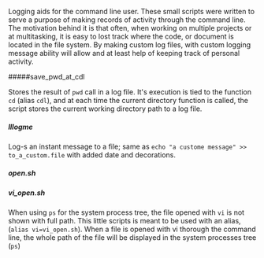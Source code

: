 Logging aids for the command line user. These small scripts were written to serve a purpose of making records of activity through the command line. The motivation behind it is that often, when working on multiple projects or at multitasking, it is easy to lost track where the code, or document is located in the file system. By making custom log files, with custom logging message ability will allow and at least help of keeping track of personal activity. 


#####save_pwd_at_cdl

Stores the result of `pwd` call in a log file. It's execution is tied to the function `cd` (alias `cdl`), and at each time the current directory function is called, the script stores the current working directory path to a log file. 

##### lllogme

Log-s an instant message to a file; same as `echo "a custome message" >> to_a_custom.file` with added date and decorations.

##### open.sh


##### vi_open.sh

When using `ps` for the system process tree, the file opened with `vi` is not shown with full path. This little scripts is meant to be used with an alias, (`alias vi=vi_open.sh`). When a file is opened with vi thorough the command line, the whole path of the file will be displayed in the system processes tree (`ps`)

